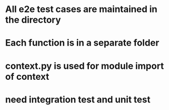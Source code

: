 # All e2e test cases are maintained in the directory
# Each function is in a separate folder
# context.py is used for module import of context
# need integration test and unit test